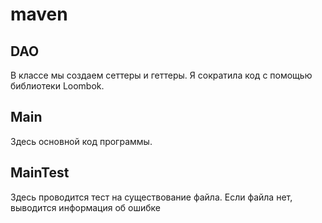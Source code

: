 # maven
## DAO
В классе мы создаем сеттеры и геттеры. Я сократила код с помощью библиотеки Loombok.
## Main
Здесь основной код программы.
## MainTest
Здесь проводится тест на существование файла. Если файла нет, выводится информация об ошибке
